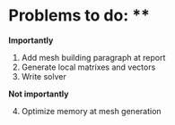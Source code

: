 # Problems to do: **

**Importantly**

1. Add mesh building paragraph at report
2. Generate local matrixes and vectors
3. Write solver

**Not importantly**

4. Optimize memory at mesh generation